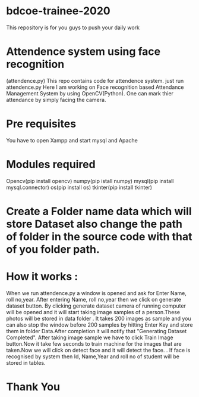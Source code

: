 # bdcoe-trainee-2020
This repository is for you guys to push your daily work
# Attendence system using face recognition
(attendence.py)
This repo contains code for attendence system.
just run attendence.py
Here I am working on Face recognition based Attendance Management System by using OpenCV(Python). One can mark thier attendance by simply facing the camera.
# Pre requisites
You have to open Xampp and start mysql and Apache

# Modules required
  Opencv(pip install opencv)
  numpy(pip istall numpy)
  mysql(pip install mysql.connector)
  os(pip install os)
  tkinter(pip install tkinter)
 # Create a Folder name data which will store Dataset also change the path of folder in the source code with that of you folder path.

# How it works :

When we run attendence.py a window is opened and ask for Enter  Name, roll no,year. After entering  Name, roll no,year then we  click on generate dataset button.
By clicking generate dataset camera of running computer will be opened and it will start taking image samples of a person.These photos will be stored in data folder
. It takes 200 images as sample and you can also stop the window before 200 samples by hitting Enter Key
and store them in folder Data.After completion it will notify
that "Generating Dataset Completed". After taking image sample we have to click Train Image button.Now it take few seconds to train machine for the images that are taken.Now we will
click on detect face and it will detect the face.
. If face is recognised by system then Id, Name,Year and roll no of student will be stored in tables.

# Thank You
